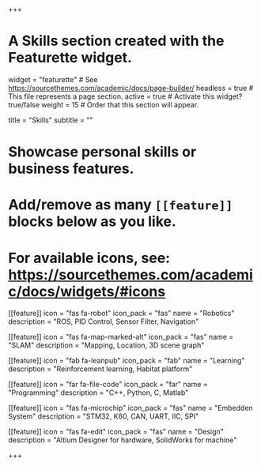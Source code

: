 +++
# A Skills section created with the Featurette widget.
widget = "featurette"  # See https://sourcethemes.com/academic/docs/page-builder/
headless = true  # This file represents a page section.
active = true  # Activate this widget? true/false
weight = 15  # Order that this section will appear.

title = "Skills"
subtitle = ""

# Showcase personal skills or business features.
# 
# Add/remove as many `[[feature]]` blocks below as you like.
# 
# For available icons, see: https://sourcethemes.com/academic/docs/widgets/#icons

[[feature]]
  icon = "fas fa-robot"
  icon_pack = "fas"
  name = "Robotics"
  description = "ROS, PID Control, Sensor Filter, Navigation" 

[[feature]]
  icon = "fas fa-map-marked-alt"
  icon_pack = "fas"
  name = "SLAM"
  description = "Mapping, Location, 3D scene graph"  

[[feature]]
  icon = "fab fa-leanpub"
  icon_pack = "fab"
  name = "Learning"
  description = "Reinforcement learning, Habitat platform"

[[feature]]
  icon = "far fa-file-code"
  icon_pack = "far"
  name = "Programming"
  description = "C++, Python, C, Matlab"
  
[[feature]]
  icon = "fas fa-microchip"
  icon_pack = "fas"
  name = "Embedden System"
  description = "STM32, K60, CAN, UART, IIC, SPI"

[[feature]]
  icon = "fas fa-edit"
  icon_pack = "fas"
  name = "Design"
  description = "Altium Designer for hardware, SolidWorks for machine"

+++
